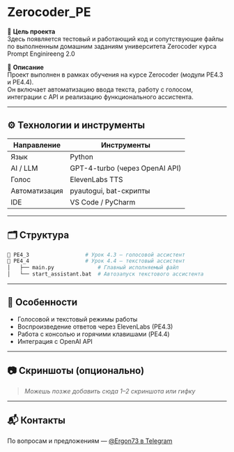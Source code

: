 # Zerocoder_PE

🎯 **Цель проекта**  
Здесь появляется тестовый и работающий код и сопутствующие файлы по выполненным домашним заданиям университета Zerocoder курса Prompt Enginireeng 2.0 

🧠 **Описание**  
Проект выполнен в рамках обучения на курсе Zerocoder (модули PE4.3 и PE4.4).  
Он включает автоматизацию ввода текста, работу с голосом, интеграции с API и реализацию функционального ассистента.

---

## ⚙️ Технологии и инструменты

| Направление     | Инструменты                             |
|------------------|------------------------------------------|
| Язык             | Python                                   |
| AI / LLM         | GPT-4-turbo (через OpenAI API)           |
| Голос            | ElevenLabs TTS                           |
| Автоматизация    | pyautogui, bat-скрипты                   |
| IDE              | VS Code / PyCharm                        |

---

## 🗂 Структура

```bash
📁 PE4_3                  # Урок 4.3 — голосовой ассистент
📁 PE4_4                  # Урок 4.4 — текстовый ассистент
│   ├── main.py              # Главный исполняемый файл
│   └── start_assistant.bat  # Автозапуск текстового ассистента
```

---

## 📌 Особенности

- Голосовой и текстовый режимы работы
- Воспроизведение ответов через ElevenLabs (PE4.3)
- Работа с консолью и горячими клавишами (PE4.4)
- Интеграция с OpenAI API

---

## 📷 Скриншоты (опционально)

> _Можешь позже добавить сюда 1–2 скриншота или гифку_

---

## 📬 Контакты

По вопросам и предложениям — [@Ergon73 в Telegram](https://t.me/Ergon73)
